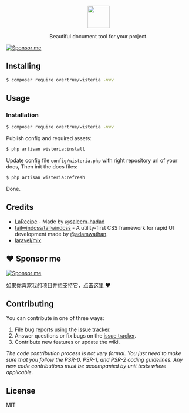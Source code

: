 <p align="center"><img src="https://user-images.githubusercontent.com/1472352/54765401-694a5400-4c34-11e9-9f08-4d05d4629367.png" height="60" /></p>

<p align="center"> Beautiful document tool for your project.</p>

[![Sponsor me](https://github.com/overtrue/overtrue/blob/master/sponsor-me-button-s.svg?raw=true)](https://github.com/sponsors/overtrue)


## Installing

```bash
$ composer require overtrue/wisteria -vvv
```

## Usage

### Installation

```bash
$ composer require overtrue/wisteria -vvv
```

Publish config and required assets:

```bash
$ php artisan wisteria:install
```

Update config file `config/wisteria.php` with right repository url of your docs, Then init the docs files:

```bash
$ php artisan wisteria:refresh
```

Done. 

## Credits

- [LaRecipe](https://github.com/saleem-hadad/larecipe) - Made by [@saleem-hadad](https://github.com/saleem-hadad)  
- [tailwindcss/tailwindcss](https://github.com/tailwindcss/tailwindcss) - A utility-first CSS framework for rapid UI development made by [@adamwathan](https://github.com/adamwathan).
- [laravel/mix](https://laravel-mix.com/)

## :heart: Sponsor me 

[![Sponsor me](https://github.com/overtrue/overtrue/blob/master/sponsor-me.svg?raw=true)](https://github.com/sponsors/overtrue)

如果你喜欢我的项目并想支持它，[点击这里 :heart:](https://github.com/sponsors/overtrue)

## Contributing

You can contribute in one of three ways:

1. File bug reports using the [issue tracker](https://github.com/overtrue/wisteria/issues).
2. Answer questions or fix bugs on the [issue tracker](https://github.com/overtrue/wisteria/issues).
3. Contribute new features or update the wiki.

_The code contribution process is not very formal. You just need to make sure that you follow the PSR-0, PSR-1, and PSR-2 coding guidelines. Any new code contributions must be accompanied by unit tests where applicable._

## License

MIT
